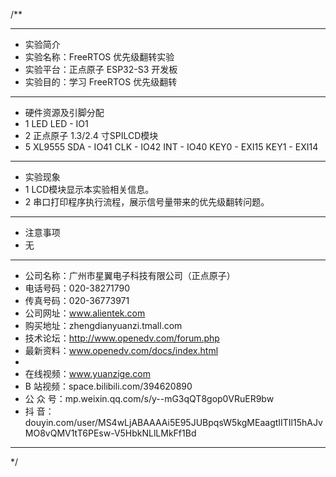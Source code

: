 /**
 ***************************************************************************************************
 * 实验简介
 * 实验名称：FreeRTOS 优先级翻转实验
 * 实验平台：正点原子 ESP32-S3 开发板
 * 实验目的：学习 FreeRTOS 优先级翻转

 ***************************************************************************************************
 * 硬件资源及引脚分配
 * 1 LED
     LED - IO1
 * 2 正点原子 1.3/2.4 寸SPILCD模块
 * 5 XL9555
     SDA         -  IO41
     CLK         -  IO42
     INT         -  IO40
     KEY0        -  EXI15
     KEY1        -  EXI14

 ***************************************************************************************************
 * 实验现象
 * 1 LCD模块显示本实验相关信息。
 * 2 串口打印程序执行流程，展示信号量带来的优先级翻转问题。

 ***************************************************************************************************
 * 注意事项
 * 无
 
 ***********************************************************************************************************
 * 公司名称：广州市星翼电子科技有限公司（正点原子）
 * 电话号码：020-38271790
 * 传真号码：020-36773971
 * 公司网址：www.alientek.com
 * 购买地址：zhengdianyuanzi.tmall.com
 * 技术论坛：http://www.openedv.com/forum.php
 * 最新资料：www.openedv.com/docs/index.html
 *
 * 在线视频：www.yuanzige.com
 * B 站视频：space.bilibili.com/394620890
 * 公 众 号：mp.weixin.qq.com/s/y--mG3qQT8gop0VRuER9bw
 * 抖    音：douyin.com/user/MS4wLjABAAAAi5E95JUBpqsW5kgMEaagtIITIl15hAJvMO8vQMV1tT6PEsw-V5HbkNLlLMkFf1Bd
 ***********************************************************************************************************
 */